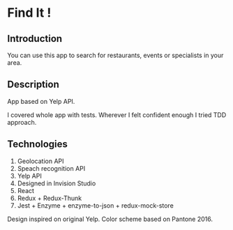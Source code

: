 # Find It !
## Introduction

You can use this app to search for restaurants, events or specialists in your area.

## Description

App based on Yelp API.

I covered whole app with tests. Wherever I felt confident enough I tried TDD approach.

## Technologies
1. Geolocation API
2. Speach recognition API
3. Yelp API
4. Designed in Invision Studio
5. React
6. Redux + Redux-Thunk
7. Jest + Enzyme + enzyme-to-json + redux-mock-store

Design inspired on original Yelp.
Color scheme based on Pantone 2016. 
